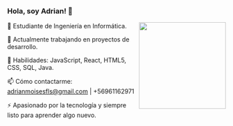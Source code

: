 ### Hola, soy Adrian! 👋

<img align="right" src="https://intecorecoleta.cl/wp-content/uploads/2022/08/programacion-2-e1551291144973.jpg" width="200">

🌱 Estudiante de Ingeniería en Informática.

🚀 Actualmente trabajando en proyectos de desarrollo.

🔧 Habilidades: JavaScript, React, HTML5, CSS, SQL, Java.

📫 Cómo contactarme: adrianmoisesfls@gmail.com | +56961162971

⚡ Apasionado por la tecnología y siempre listo para aprender algo nuevo.

